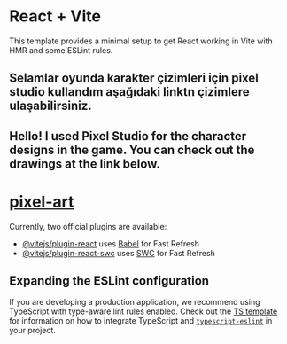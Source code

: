 # React + Vite

This template provides a minimal setup to get React working in Vite with HMR and some ESLint rules.

## Selamlar oyunda karakter çizimleri için pixel studio kullandım aşağıdaki linktn çizimlere ulaşabilirsiniz.
## Hello! I used Pixel Studio for the character designs in the game. You can check out the drawings at the link below.
# [pixel-art](https://tr.pinterest.com/bilgekoosee/pixel-art/)


Currently, two official plugins are available:

- [@vitejs/plugin-react](https://github.com/vitejs/vite-plugin-react/blob/main/packages/plugin-react) uses [Babel](https://babeljs.io/) for Fast Refresh
- [@vitejs/plugin-react-swc](https://github.com/vitejs/vite-plugin-react/blob/main/packages/plugin-react-swc) uses [SWC](https://swc.rs/) for Fast Refresh

## Expanding the ESLint configuration

If you are developing a production application, we recommend using TypeScript with type-aware lint rules enabled. Check out the [TS template](https://github.com/vitejs/vite/tree/main/packages/create-vite/template-react-ts) for information on how to integrate TypeScript and [`typescript-eslint`](https://typescript-eslint.io) in your project.
